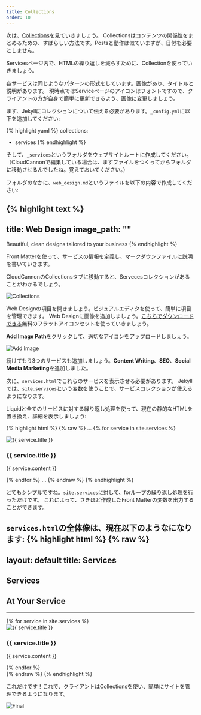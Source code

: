 ```yaml
---
title: Collections
order: 10
---
```

次は、[Collections](http://jekyllrb.com/docs/collections/)を見ていきましょう。
Collectionsはコンテンツの関係性をまとめるための、すばらしい方法です。Postsと動作は似ていますが、日付を必要としません。

Servicesページ内で、HTMLの繰り返しを減らすために、Collectionを使っていきましょう。

各サービスは同じようなパターンの形式をしています。画像があり、タイトルと説明があります。
現時点ではServiceページのアイコンはフォントですので、クライアントの方が自身で簡単に更新できるよう、画像に変更しましょう。

まず、Jekyllにコレクションについて伝える必要があります。`_config.yml`に以下を追加してください:

{% highlight yaml %}
collections:
  - services
{% endhighlight %}

そして、`_services`というフォルダをウェブサイトルートに作成してください。
（CloudCannonで編集している場合は、まずファイルをつくってからフォルダに移動させるんでしたね。覚えておいてください。）

フォルダのなかに、`web_design.md`というファイルを以下の内容で作成してください:

{% highlight text %}
---
title: Web Design
image_path: ""
---

Beautiful, clean designs tailored to your business
{% endhighlight %}

Front Matterを使って、サービスの情報を定義し、マークダウンファイルに説明を書いていきます。

CloudCannonのCollectionsタブに移動すると、Servecesコレクションがあることがわかるでしょう。

![Collections](/img/guide/collections/collections.png)

Web Designの項目を開きましょう。ビジュアルエディタを使って、簡単に項目を管理できます。
Web Designに画像を追加しましょう。[こちらでダウンロードできる](/flaticons_squidink.zip)無料のフラットアイコンセットを使っていきましょう。

**Add Image Path**をクリックして、適切なアイコンをアップロードしましょう。

![Add Image](/img/guide/collections/add_image.png)

続けてもう3つのサービスも追加しましょう。**Content Writing**、**SEO**、**Social Media Marketing**を追加しました。

次に、`services.html`でこれらのサービスを表示させる必要があります。
Jekyllでは、`site.services`という変数を使うことで、サービスコレクションが使えるようになります。

Liquidと全てのサービスに対する繰り返し処理を使って、現在の静的なHTMLを置き換え、詳細を表示しましょう:

{% highlight html %}
{% raw %}
...
{% for service in site.services %}
  <div class="col-lg-3 col-md-6 text-center">
    <div class="service-box">
      <img src="{{ service.image_path }}" alt="{{ service.title }}"/>
      <h3>{{ service.title }}</h3>
      <p class="text-muted">{{ service.content }}</p>
    </div>
  </div>
{% endfor %}
...
{% endraw %}
{% endhighlight %}

とてもシンプルですね。`site.services`に対して、forループの繰り返し処理を行っただけです。
これによって、さきほど作成したFront Matterの変数を出力することができます。

`services.html`の全体像は、現在以下のようなになります:
{% highlight html %}
{% raw %}
---
layout: default
title: Services
---
<section class="bg-dark">
  <div class="text-center">
    <h1>Services</h1>
  </div>
</section>

<section id="services">
  <div class="container">
    <div class="row">
      <div class="col-lg-12 text-center">
        <h2 class="section-heading">At Your Service</h2>
        <hr class="primary">
      </div>
    </div>
  </div>

  <div class="container">
    <div class="row">
      {% for service in site.services %}
        <div class="col-lg-3 col-md-6 text-center">
          <div class="service-box">
            <img src="{{ service.image_path }}" alt="{{ service.title }}"/>
            <h3>{{ service.title }}</h3>
            <p class="text-muted">{{ service.content }}</p>
          </div>
        </div>
      {% endfor %}
    </div>
  </div>
</section>
{% endraw %}
{% endhighlight %}

これだけです！これで、クライアントはCollectionsを使い、簡単にサイトを管理できるようになります。

![Final](/img/guide/collections/final.png)
